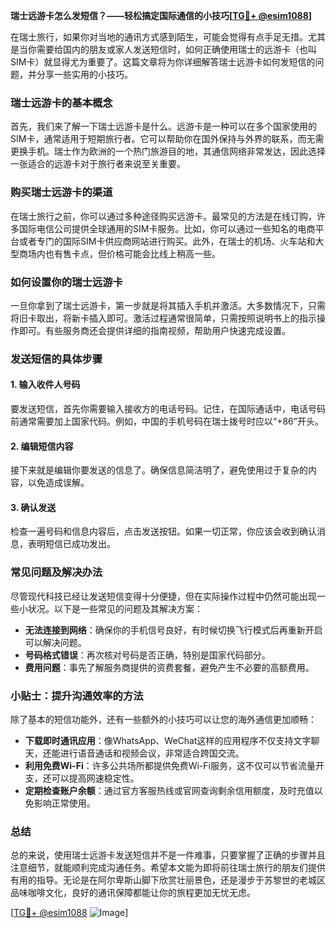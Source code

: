 **瑞士远游卡怎么发短信？——轻松搞定国际通信的小技巧[[TG💪+ @esim1088](https://t.me/s/esim1088)]**

在瑞士旅行，如果你对当地的通讯方式感到陌生，可能会觉得有点手足无措。尤其是当你需要给国内的朋友或家人发送短信时，如何正确使用瑞士的远游卡（也叫SIM卡）就显得尤为重要了。这篇文章将为你详细解答瑞士远游卡如何发短信的问题，并分享一些实用的小技巧。

### 瑞士远游卡的基本概念

首先，我们来了解一下瑞士远游卡是什么。远游卡是一种可以在多个国家使用的SIM卡，通常适用于短期旅行者。它可以帮助你在国外保持与外界的联系，而无需更换手机。瑞士作为欧洲的一个热门旅游目的地，其通信网络非常发达，因此选择一张适合的远游卡对于旅行者来说至关重要。

### 购买瑞士远游卡的渠道

在瑞士旅行之前，你可以通过多种途径购买远游卡。最常见的方法是在线订购，许多国际电信公司提供全球通用的SIM卡服务。比如，你可以通过一些知名的电商平台或者专门的国际SIM卡供应商网站进行购买。此外，在瑞士的机场、火车站和大型商场内也有售卡点，但价格可能会比线上稍高一些。

### 如何设置你的瑞士远游卡

一旦你拿到了瑞士远游卡，第一步就是将其插入手机并激活。大多数情况下，只需将旧卡取出，将新卡插入即可。激活过程通常很简单，只需按照说明书上的指示操作即可。有些服务商还会提供详细的指南视频，帮助用户快速完成设置。

### 发送短信的具体步骤

#### 1. 输入收件人号码
要发送短信，首先你需要输入接收方的电话号码。记住，在国际通话中，电话号码前通常需要加上国家代码。例如，中国的手机号码在瑞士拨号时应以“+86”开头。

#### 2. 编辑短信内容
接下来就是编辑你要发送的信息了。确保信息简洁明了，避免使用过于复杂的内容，以免造成误解。

#### 3. 确认发送
检查一遍号码和信息内容后，点击发送按钮。如果一切正常，你应该会收到确认消息，表明短信已成功发出。

### 常见问题及解决办法

尽管现代科技已经让发送短信变得十分便捷，但在实际操作过程中仍然可能出现一些小状况。以下是一些常见的问题及其解决方案：

- **无法连接到网络**：确保你的手机信号良好，有时候切换飞行模式后再重新开启可以解决问题。
- **号码格式错误**：再次核对号码是否正确，特别是国家代码部分。
- **费用问题**：事先了解服务商提供的资费套餐，避免产生不必要的高额费用。

### 小贴士：提升沟通效率的方法

除了基本的短信功能外，还有一些额外的小技巧可以让您的海外通信更加顺畅：

- **下载即时通讯应用**：像WhatsApp、WeChat这样的应用程序不仅支持文字聊天，还能进行语音通话和视频会议，非常适合跨国交流。
- **利用免费Wi-Fi**：许多公共场所都提供免费Wi-Fi服务，这不仅可以节省流量开支，还可以提高网速稳定性。
- **定期检查账户余额**：通过官方客服热线或官网查询剩余信用额度，及时充值以免影响正常使用。

### 总结

总的来说，使用瑞士远游卡发送短信并不是一件难事，只要掌握了正确的步骤并且注意细节，就能顺利完成沟通任务。希望本文能为即将前往瑞士旅行的朋友们提供有用的指导。无论是在阿尔卑斯山脚下欣赏壮丽景色，还是漫步于苏黎世的老城区品味咖啡文化，良好的通讯保障都能让你的旅程更加无忧无虑。

[[TG💪+ @esim1088](https://t.me/s/esim1088) ![Image](https://i.postimg.cc/4NQfJmqS/Snipaste-2025-05-13-00-14-12.png)]